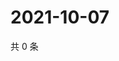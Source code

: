# 2021-10-07

共 0 条

<!-- BEGIN WEIBO -->
<!-- 最后更新时间 Thu Oct 07 2021 19:09:23 GMT+0800 (China Standard Time) -->

<!-- END WEIBO -->
